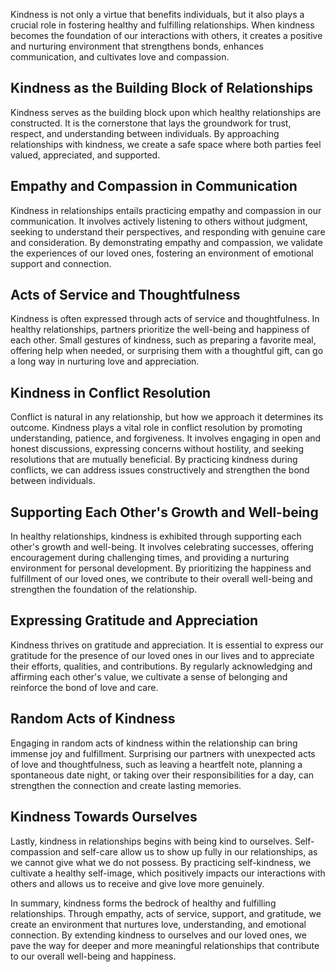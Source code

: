 
Kindness is not only a virtue that benefits individuals, but it also plays a crucial role in fostering healthy and fulfilling relationships. When kindness becomes the foundation of our interactions with others, it creates a positive and nurturing environment that strengthens bonds, enhances communication, and cultivates love and compassion.

**Kindness as the Building Block of Relationships**
---------------------------------------------------

Kindness serves as the building block upon which healthy relationships are constructed. It is the cornerstone that lays the groundwork for trust, respect, and understanding between individuals. By approaching relationships with kindness, we create a safe space where both parties feel valued, appreciated, and supported.

**Empathy and Compassion in Communication**
-------------------------------------------

Kindness in relationships entails practicing empathy and compassion in our communication. It involves actively listening to others without judgment, seeking to understand their perspectives, and responding with genuine care and consideration. By demonstrating empathy and compassion, we validate the experiences of our loved ones, fostering an environment of emotional support and connection.

**Acts of Service and Thoughtfulness**
--------------------------------------

Kindness is often expressed through acts of service and thoughtfulness. In healthy relationships, partners prioritize the well-being and happiness of each other. Small gestures of kindness, such as preparing a favorite meal, offering help when needed, or surprising them with a thoughtful gift, can go a long way in nurturing love and appreciation.

**Kindness in Conflict Resolution**
-----------------------------------

Conflict is natural in any relationship, but how we approach it determines its outcome. Kindness plays a vital role in conflict resolution by promoting understanding, patience, and forgiveness. It involves engaging in open and honest discussions, expressing concerns without hostility, and seeking resolutions that are mutually beneficial. By practicing kindness during conflicts, we can address issues constructively and strengthen the bond between individuals.

**Supporting Each Other's Growth and Well-being**
-------------------------------------------------

In healthy relationships, kindness is exhibited through supporting each other's growth and well-being. It involves celebrating successes, offering encouragement during challenging times, and providing a nurturing environment for personal development. By prioritizing the happiness and fulfillment of our loved ones, we contribute to their overall well-being and strengthen the foundation of the relationship.

**Expressing Gratitude and Appreciation**
-----------------------------------------

Kindness thrives on gratitude and appreciation. It is essential to express our gratitude for the presence of our loved ones in our lives and to appreciate their efforts, qualities, and contributions. By regularly acknowledging and affirming each other's value, we cultivate a sense of belonging and reinforce the bond of love and care.

**Random Acts of Kindness**
---------------------------

Engaging in random acts of kindness within the relationship can bring immense joy and fulfillment. Surprising our partners with unexpected acts of love and thoughtfulness, such as leaving a heartfelt note, planning a spontaneous date night, or taking over their responsibilities for a day, can strengthen the connection and create lasting memories.

**Kindness Towards Ourselves**
------------------------------

Lastly, kindness in relationships begins with being kind to ourselves. Self-compassion and self-care allow us to show up fully in our relationships, as we cannot give what we do not possess. By practicing self-kindness, we cultivate a healthy self-image, which positively impacts our interactions with others and allows us to receive and give love more genuinely.

In summary, kindness forms the bedrock of healthy and fulfilling relationships. Through empathy, acts of service, support, and gratitude, we create an environment that nurtures love, understanding, and emotional connection. By extending kindness to ourselves and our loved ones, we pave the way for deeper and more meaningful relationships that contribute to our overall well-being and happiness.
